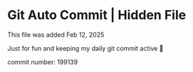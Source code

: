 # Git Auto Commit | Hidden File

This file was added Feb 12, 2025

Just for fun and keeping my daily git commit active 🤪

commit number: 199139
